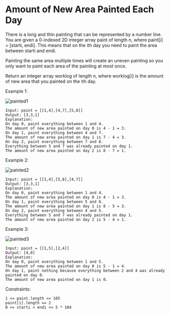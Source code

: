 # Amount of New Area Painted Each Day

There is a long and thin painting that can be represented by a number line. You are given a 0-indexed 2D integer array paint of length n, where paint[i] = [starti, endi]. This means that on the ith day you need to paint the area between starti and endi.

Painting the same area multiple times will create an uneven painting so you only want to paint each area of the painting at most once.

Return an integer array worklog of length n, where worklog[i] is the amount of new area that you painted on the ith day.

 
Example 1:

![painted1](https://user-images.githubusercontent.com/16731729/183230754-30fa7ab6-90e6-4994-9671-054763ab97de.png)

    Input: paint = [[1,4],[4,7],[5,8]]
    Output: [3,3,1]
    Explanation:
    On day 0, paint everything between 1 and 4.
    The amount of new area painted on day 0 is 4 - 1 = 3.
    On day 1, paint everything between 4 and 7.
    The amount of new area painted on day 1 is 7 - 4 = 3.
    On day 2, paint everything between 7 and 8.
    Everything between 5 and 7 was already painted on day 1.
    The amount of new area painted on day 2 is 8 - 7 = 1. 

Example 2:

![painted2](https://user-images.githubusercontent.com/16731729/183230757-ebcd7a50-7dbd-4b97-bbc8-8ae4fc8d6964.png)

    Input: paint = [[1,4],[5,8],[4,7]]
    Output: [3,3,1]
    Explanation:
    On day 0, paint everything between 1 and 4.
    The amount of new area painted on day 0 is 4 - 1 = 3.
    On day 1, paint everything between 5 and 8.
    The amount of new area painted on day 1 is 8 - 5 = 3.
    On day 2, paint everything between 4 and 5.
    Everything between 5 and 7 was already painted on day 1.
    The amount of new area painted on day 2 is 5 - 4 = 1. 

Example 3:

![painted3](https://user-images.githubusercontent.com/16731729/183230765-070d2561-9b9e-43a9-b29b-807714f5b9bf.png)

    Input: paint = [[1,5],[2,4]]
    Output: [4,0]
    Explanation:
    On day 0, paint everything between 1 and 5.
    The amount of new area painted on day 0 is 5 - 1 = 4.
    On day 1, paint nothing because everything between 2 and 4 was already painted on day 0.
    The amount of new area painted on day 1 is 0.
 

Constraints:

    1 <= paint.length <= 105
    paint[i].length == 2
    0 <= starti < endi <= 5 * 104
